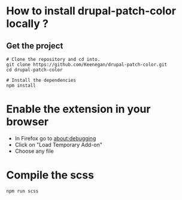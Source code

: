 # How to install drupal-patch-color locally ?

## Get the project
```
# Clone the repository and cd into.
git clone https://github.com/Keenegan/drupal-patch-color.git
cd drupal-patch-color

# Install the dependencies
npm install
```

# Enable the extension in your browser
*   In Firefox go to [about:debugging](about:debugging#/runtime/this-firefox)
*   Click on "Load Temporary Add-on"
*   Choose any file

# Compile the scss
```
npm run scss
```